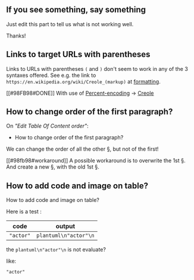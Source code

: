 ## If you see something, say something

Just edit this part to tell us what is not working well.

Thanks!


## Links to target URLs with parentheses

Links to URLs with parentheses ``(`` and ``)`` don't seem to work in any of the 3 syntaxes offered. See e.g. the link to ``https://en.wikipedia.org/wiki/Creole_(markup)`` at [formatting](http://alphadoc.plantuml.com/doc/asciidoc/en/formatting).

[[#98FB98#DONE]] With use of [Percent-encoding](https://en.wikipedia.org/wiki/Percent-encoding) → [Creole](https://en.wikipedia.org/wiki/Creole\_%28markup%29)


## How to change order of the first paragraph?

On *"Edit Table Of Content order"*:
* How to change order of the first paragraph?

We can change the order of all the other §, but not of the first!

[[#98fb98#workaround]] A possible workaround is to overwrite the 1st §.
And create a new §, with the old 1st §.


## How to add code and image on table?

How to add code and image on table?


Here is a test :

| code | output |
| ---- | ------ |
| `"actor"` | ```plantuml\n"actor"\n``` |

the ````plantuml\n"actor"\n```` is not evaluate?

like:

```plantuml
"actor"
```


